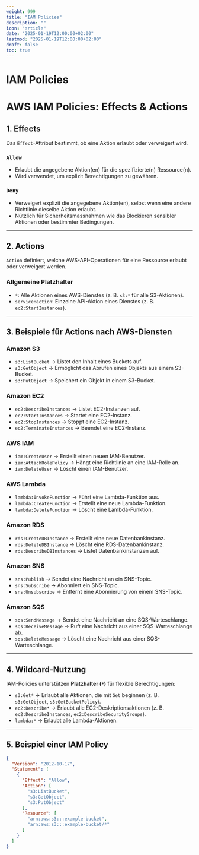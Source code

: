 ```yaml
---
weight: 999
title: "IAM Policies"
description: ""
icon: "article"
date: "2025-01-19T12:00:00+02:00"
lastmod: "2025-01-19T12:00:00+02:00"
draft: false
toc: true
---
```


# IAM Policies

# AWS IAM Policies: Effects & Actions

## 1. **Effects**
Das `Effect`-Attribut bestimmt, ob eine Aktion erlaubt oder verweigert wird.

### `Allow`
- Erlaubt die angegebene Aktion(en) für die spezifizierte(n) Ressource(n).
- Wird verwendet, um explizit Berechtigungen zu gewähren.

### `Deny`
- Verweigert explizit die angegebene Aktion(en), selbst wenn eine andere Richtlinie dieselbe Aktion erlaubt.
- Nützlich für Sicherheitsmassnahmen wie das Blockieren sensibler Aktionen oder bestimmter Bedingungen.

---

## 2. **Actions**
`Action` definiert, welche AWS-API-Operationen für eine Ressource erlaubt oder verweigert werden.

### **Allgemeine Platzhalter**
- `*`: Alle Aktionen eines AWS-Dienstes (z. B. `s3:*` für alle S3-Aktionen).
- `service:action`: Einzelne API-Aktion eines Dienstes (z. B. `ec2:StartInstances`).

---

## 3. **Beispiele für Actions nach AWS-Diensten**

### **Amazon S3**
- `s3:ListBucket` → Listet den Inhalt eines Buckets auf.
- `s3:GetObject` → Ermöglicht das Abrufen eines Objekts aus einem S3-Bucket.
- `s3:PutObject` → Speichert ein Objekt in einem S3-Bucket.

### **Amazon EC2**
- `ec2:DescribeInstances` → Listet EC2-Instanzen auf.
- `ec2:StartInstances` → Startet eine EC2-Instanz.
- `ec2:StopInstances` → Stoppt eine EC2-Instanz.
- `ec2:TerminateInstances` → Beendet eine EC2-Instanz.

### **AWS IAM**
- `iam:CreateUser` → Erstellt einen neuen IAM-Benutzer.
- `iam:AttachRolePolicy` → Hängt eine Richtlinie an eine IAM-Rolle an.
- `iam:DeleteUser` → Löscht einen IAM-Benutzer.

### **AWS Lambda**
- `lambda:InvokeFunction` → Führt eine Lambda-Funktion aus.
- `lambda:CreateFunction` → Erstellt eine neue Lambda-Funktion.
- `lambda:DeleteFunction` → Löscht eine Lambda-Funktion.

### **Amazon RDS**
- `rds:CreateDBInstance` → Erstellt eine neue Datenbankinstanz.
- `rds:DeleteDBInstance` → Löscht eine RDS-Datenbankinstanz.
- `rds:DescribeDBInstances` → Listet Datenbankinstanzen auf.

### **Amazon SNS**
- `sns:Publish` → Sendet eine Nachricht an ein SNS-Topic.
- `sns:Subscribe` → Abonniert ein SNS-Topic.
- `sns:Unsubscribe` → Entfernt eine Abonnierung von einem SNS-Topic.

### **Amazon SQS**
- `sqs:SendMessage` → Sendet eine Nachricht an eine SQS-Warteschlange.
- `sqs:ReceiveMessage` → Ruft eine Nachricht aus einer SQS-Warteschlange ab.
- `sqs:DeleteMessage` → Löscht eine Nachricht aus einer SQS-Warteschlange.

---

## 4. **Wildcard-Nutzung**
IAM-Policies unterstützen **Platzhalter (`*`)** für flexible Berechtigungen:

- `s3:Get*` → Erlaubt alle Aktionen, die mit `Get` beginnen (z. B. `s3:GetObject`, `s3:GetBucketPolicy`).
- `ec2:Describe*` → Erlaubt alle EC2-Deskriptionsaktionen (z. B. `ec2:DescribeInstances`, `ec2:DescribeSecurityGroups`).
- `lambda:*` → Erlaubt alle Lambda-Aktionen.

---

## 5. **Beispiel einer IAM Policy**
```json
{
  "Version": "2012-10-17",
  "Statement": [
    {
      "Effect": "Allow",
      "Action": [
        "s3:ListBucket",
        "s3:GetObject",
        "s3:PutObject"
      ],
      "Resource": [
        "arn:aws:s3:::example-bucket",
        "arn:aws:s3:::example-bucket/*"
      ]
    }
  ]
}

